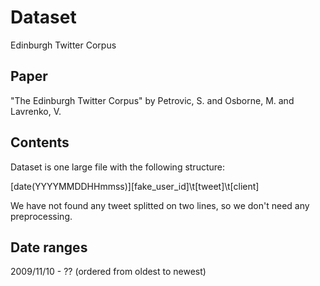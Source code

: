 # Dataset

Edinburgh Twitter Corpus

## Paper
"The Edinburgh Twitter Corpus" by Petrovic, S. and Osborne, M. and Lavrenko, V.

## Contents

Dataset is one large file with the following structure:

[date(YYYYMMDDHHmmss)][fake_user_id]\t[tweet]\t[client]

We have not found any tweet splitted on two lines, so we don't need any preprocessing.

## Date ranges

2009/11/10 - ?? (ordered from oldest to newest)

